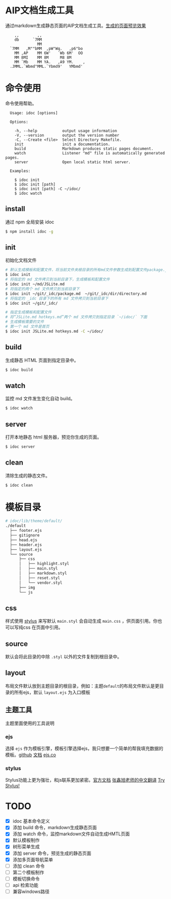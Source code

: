 
# AIP文档生成工具

通过markdown生成静态页面的AIP文档生成工具。[生成的页面预览效果](http://jaywcjlove.github.io/idoc)

```
    ,,        ,,
    db      `7MM
              MM
  `7MM   ,M""bMM  ,pW"Wq.   ,p6"bo
    MM ,AP    MM 6W'   `Wb 6M'  OO
    MM 8MI    MM 8M     M8 8M
    MM `Mb    MM YA.   ,A9 YM.    ,
  .JMML.`Wbmd"MML.`Ybmd9'   YMbmd'
```


# 命令使用

命令使用帮助。

```
  Usage: idoc [options]

  Options:

    -h, --help           output usage information
    -V, --version        output the version number
    -C, --Create <file>  Select Directory Makefile.
    init                 init a documentation.
    build                Markdown produces static pages document.
    watch                Listener "md" file is automatically generated pages.
    server               Open local static html server.

  Examples:

    $ idoc init
    $ idoc init [path]
    $ idoc init [path] -C ~/idoc/
    $ idoc watch

```

## install

通过 npm 全局安装 idoc

```sh
$ npm install idoc -g
```


## init

初始化文档文件

```sh
# 默认生成模板和配置文件，将当前文件夹根目录的所有md文件参数生成到配置文件package.json中
$ idoc init
# 将指定的 md 文件拷贝到当前目录下，生成模板和配置文件
$ idoc init ~/md/JSLite.md
# 将指定的两个 md 文件拷贝到当前目录下
$ idoc init ~/git/_idc/package.md  ~/git/_idc/dir/directory.md
# 将指定的 _idc 目录下的所有 md 文件拷贝到当前目录下
$ idoc init ~/git/_idc/

# 指定生成模板和配置文件
# 将“JSLite.md hotkeys.md”两个 md 文件拷贝到指定目录 `~/idoc/` 下面
# 生成模板需要的文件
# 第一个 md 文件是首页
$ idoc init JSLite.md hotkeys.md -C ~/idoc/
```

## build

生成静态 HTML 页面到指定目录中。

```sh
$ idoc build
```

## watch

监控 md 文件发生变化自动 build。

```sh
$ idoc watch
```


## server

打开本地静态 html 服务器，预览你生成的页面。

```sh
$ idoc server
```

## clean

清除生成的静态文件。

```sh
$ idoc clean
```

# 模板目录

```bash
# idoc/lib/theme/default/
./default
  ├── footer.ejs
  ├── gitignore
  ├── head.ejs
  ├── header.ejs
  ├── layout.ejs
  └── source
      ├── css
      │   ├── highlight.styl
      │   ├── main.styl
      │   ├── markdown.styl
      │   ├── reset.styl
      │   └── vendor.styl
      ├── img
      └── js
```

## css

样式使用 [stylus](http://learnboost.github.io/stylus/) 来写默认 `main.styl` 会自动生成 `main.css` ，供页面引用。你也可以写纯css 在页面中引用。

## source

默认会将此目录的中除 `.styl` 以外的文件复制到根目录中。

## layout

布局文件默认放到主题目录的根目录，例如：主题`default`的布局文件默认是更目录的所有ejs，默认 `layout.ejs` 为入口模板

## 主题工具

主题里面使用的工具说明

### ejs 

选择 `ejs` 作为模板引擎，模板引擎选择ejs，我只想要一个简单的帮我填充数据的模板。[github](https://github.com/tj/ejs) [文档](http://www.embeddedjs.com/) [ejs.co](http://ejs.co/)

### stylus 

Stylus功能上更为强壮，和js联系更加紧密。[官方文档](http://learnboost.github.io/stylus/) [张鑫旭老师的中文翻译](http://www.zhangxinxu.com/jq/stylus/) [Try Stylus!](http://learnboost.github.io/stylus/try.html)

# TODO

- [x] idoc 基本命令定义
- [x] 添加 build 命令，markdown生成静态页面
- [x] 添加 watch 命令，监控markdown文件自动生成HMTL页面
- [x] 默认模板制作
- [x] 树形菜单生成
- [x] 添加 server 命令，预览生成的静态页面
- [x] 添加多页面导航菜单
- [ ] 添加 clean 命令
- [ ] 第二个模板制作
- [ ] 模板切换命令
- [ ] api 检索功能
- [ ] 兼容windows路径